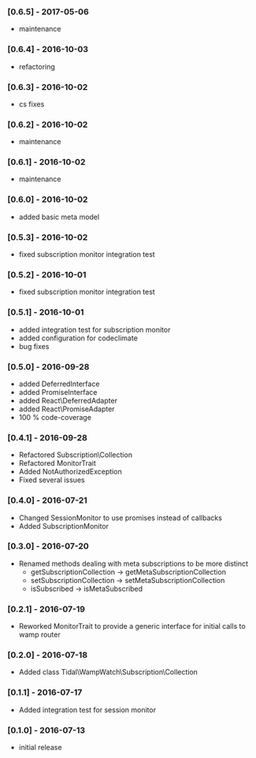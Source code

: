 
### [0.6.5] - 2017-05-06

  * maintenance
  
### [0.6.4] - 2016-10-03
               
  * refactoring
  
### [0.6.3] - 2016-10-02

  * cs fixes
  
### [0.6.2] - 2016-10-02

  * maintenance
  
### [0.6.1] - 2016-10-02

  * maintenance
  
### [0.6.0] - 2016-10-02

  * added basic meta model
  
### [0.5.3] - 2016-10-02

  * fixed subscription monitor integration test
 
### [0.5.2] - 2016-10-01

  * fixed subscription monitor integration test
   
### [0.5.1] - 2016-10-01

  * added integration test for subscription monitor
  * added configuration for codeclimate
  * bug fixes

### [0.5.0] - 2016-09-28

  * added DeferredInterface
  * added PromiseInterface
  * added React\DeferredAdapter
  * added React\PromiseAdapter
  * 100 % code-coverage
  
### [0.4.1] - 2016-09-28

  * Refactored Subscription\Collection
  * Refactored MonitorTrait
  * Added NotAuthorizedException
  * Fixed several issues
  
### [0.4.0] - 2016-07-21

  * Changed SessionMonitor to use promises instead of callbacks
  * Added SubscriptionMonitor

### [0.3.0] - 2016-07-20

  * Renamed methods dealing with meta subscriptions to be more distinct
    - getSubscriptionCollection -> getMetaSubscriptionCollection
    - setSubscriptionCollection -> setMetaSubscriptionCollection
    - isSubscribed              -> isMetaSubscribed

### [0.2.1] - 2016-07-19

  * Reworked MonitorTrait to provide a generic interface for initial calls to wamp router

### [0.2.0] - 2016-07-18

  * Added class Tidal\WampWatch\Subscription\Collection

### [0.1.1] - 2016-07-17

  * Added integration test for session monitor
  
### [0.1.0] - 2016-07-13

  * initial release  